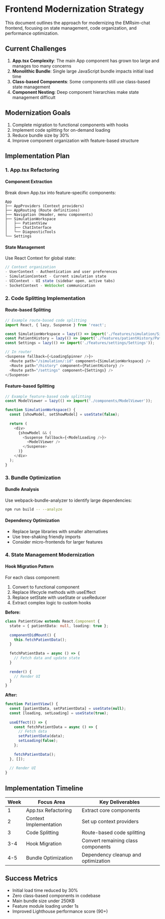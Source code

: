 # Frontend Modernization Strategy

This document outlines the approach for modernizing the EMRsim-chat frontend, focusing on state management, code organization, and performance optimization.

## Current Challenges

1. **App.tsx Complexity**: The main App component has grown too large and manages too many concerns
2. **Monolithic Bundle**: Single large JavaScript bundle impacts initial load time
3. **Class-based Components**: Some components still use class-based state management
4. **Component Nesting**: Deep component hierarchies make state management difficult

## Modernization Goals

1. Complete migration to functional components with hooks
2. Implement code splitting for on-demand loading
3. Reduce bundle size by 30%
4. Improve component organization with feature-based structure

## Implementation Plan

### 1. App.tsx Refactoring

#### Component Extraction

Break down App.tsx into feature-specific components:

```
App
├── AppProviders (Context providers)
├── AppRouting (Route definitions)
├── Navigation (Header, menu components)
├── SimulationWorkspace
│   ├── PatientView
│   ├── ChatInterface
│   └── DiagnosticTools
└── Settings
```

#### State Management

Use React Context for global state:

```typescript
// Context organization
- UserContext - Authentication and user preferences
- SimulationContext - Current simulation state
- UIContext - UI state (sidebar open, active tabs)
- SocketContext - WebSocket communication
```

### 2. Code Splitting Implementation

#### Route-based Splitting

```typescript
// Example route-based code splitting
import React, { lazy, Suspense } from 'react';

const SimulationWorkspace = lazy(() => import('./features/simulation/SimulationWorkspace'));
const PatientHistory = lazy(() => import('./features/patientHistory/PatientHistory'));
const Settings = lazy(() => import('./features/settings/Settings'));

// In router
<Suspense fallback={<LoadingSpinner />}>
  <Route path="/simulation/:id" component={SimulationWorkspace} />
  <Route path="/history" component={PatientHistory} />
  <Route path="/settings" component={Settings} />
</Suspense>
```

#### Feature-based Splitting

```typescript
// Example feature-based code splitting
const ModelViewer = lazy(() => import('./components/ModelViewer'));

function SimulationWorkspace() {
  const [showModel, setShowModel] = useState(false);
  
  return (
    <div>
      {showModel && (
        <Suspense fallback={<ModelLoading />}>
          <ModelViewer />
        </Suspense>
      )}
    </div>
  );
}
```

### 3. Bundle Optimization

#### Bundle Analysis

Use webpack-bundle-analyzer to identify large dependencies:

```bash
npm run build -- --analyze
```

#### Dependency Optimization

- Replace large libraries with smaller alternatives
- Use tree-shaking friendly imports
- Consider micro-frontends for larger features

### 4. State Management Modernization

#### Hook Migration Pattern

For each class component:

1. Convert to functional component
2. Replace lifecycle methods with useEffect
3. Replace setState with useState or useReducer
4. Extract complex logic to custom hooks

**Before:**
```typescript
class PatientView extends React.Component {
  state = { patientData: null, loading: true };
  
  componentDidMount() {
    this.fetchPatientData();
  }
  
  fetchPatientData = async () => {
    // Fetch data and update state
  }
  
  render() {
    // Render UI
  }
}
```

**After:**
```typescript
function PatientView() {
  const [patientData, setPatientData] = useState(null);
  const [loading, setLoading] = useState(true);
  
  useEffect(() => {
    const fetchPatientData = async () => {
      // Fetch data
      setPatientData(data);
      setLoading(false);
    };
    
    fetchPatientData();
  }, []);
  
  // Render UI
}
```

## Implementation Timeline

| Week | Focus Area | Key Deliverables |
|------|------------|------------------|
| 1    | App.tsx Refactoring | Extract core components |
| 2    | Context Implementation | Set up context providers |
| 3    | Code Splitting | Route-based code splitting |
| 3-4  | Hook Migration | Convert remaining class components |
| 4-5  | Bundle Optimization | Dependency cleanup and optimization |

## Success Metrics

- Initial load time reduced by 30%
- Zero class-based components in codebase
- Main bundle size under 250KB
- Feature module loading under 1s
- Improved Lighthouse performance score (90+)
